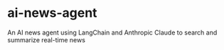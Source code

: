 # ai-news-agent
An AI news agent using LangChain and Anthropic Claude to search and summarize real-time news
